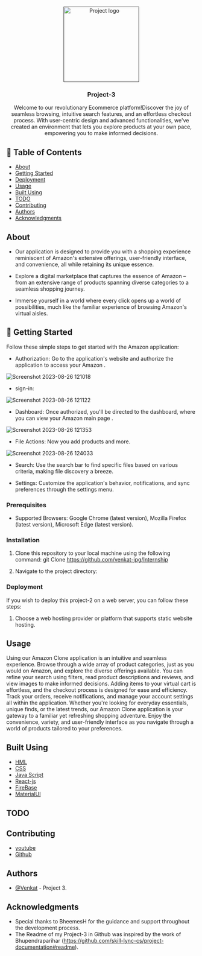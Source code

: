 
<p align="center">
  <a href="" rel="noopener">
    <img width=200px height=200px src="[https://www.pixelstalk.net/wp-content/uploads/2016/05/Youtube-Logo-Wallpapers-Free-Download.jpg](https://1000logos.net/wp-content/uploads/2016/10/Amazon-Logo.png)" alt="Project logo">
  </a>
</p>
<h3 align="center">Project-3</h3>
<div align="center">
 
</div>

<p align="center">  Welcome to our revolutionary Ecommerce platform!Discover the joy of seamless browsing, intuitive search features, and an effortless checkout process. With user-centric design and advanced functionalities, we've created an environment that lets you explore products at your own pace, empowering you to make informed decisions.
    <br> 
</p>

## 📝 Table of Contents
- [About](#about)
- [Getting Started](#getting_started)
- [Deployment](#deployment)
- [Usage](#usage)
- [Built Using](#built_using)
- [TODO](../TODO.md)
- [Contributing](../CONTRIBUTING.md)
- [Authors](#authors)
- [Acknowledgments](#acknowledgement)

##  About <a name = "about"></a>
- Our application is designed to provide you with a shopping experience reminiscent of Amazon's extensive offerings, user-friendly interface, and convenience, all while retaining its unique essence.
 
- Explore a digital marketplace that captures the essence of Amazon – from an extensive range of products spanning diverse categories to a seamless shopping journey.

- Immerse yourself in a world where every click opens up a world of possibilities, much like the familiar experience of browsing Amazon's virtual aisles.

## 🏁 Getting Started <a name="getting_started"></a>

Follow these simple steps to get started with the Amazon application:

- Authorization: Go to the application's website and authorize the application to access your Amazon .

![Screenshot 2023-08-26 121018](https://github.com/venkat-jpg/project-3/assets/128593769/f3961199-357e-4435-8501-c9f90348d135)

- sign-in:

![Screenshot 2023-08-26 121122](https://github.com/venkat-jpg/project-3/assets/128593769/cad96f57-e5ac-451e-b26a-bd6ead758e09)


- Dashboard: Once authorized, you'll be directed to the dashboard, where you can view your Amazon main page .

![Screenshot 2023-08-26 121353](https://github.com/venkat-jpg/project-3/assets/128593769/787ad3aa-7052-4654-baa8-8bafa90cec8d)

- File Actions: Now you add products and more.

![Screenshot 2023-08-26 124033](https://github.com/venkat-jpg/project-3/assets/128593769/75ab15df-697e-4c78-b24c-1f10c7eda87d)


- Search: Use the search bar to find specific files based on various criteria, making file discovery a breeze.

- Settings: Customize the application's behavior, notifications, and sync preferences through the settings menu.


### Prerequisites

- Supported Browsers: Google Chrome (latest version), Mozilla Firefox (latest version), Microsoft Edge (latest version).

### Installation

1. Clone this repository to your local machine using the following command:
git Clone https://github.com/venkat-jpg/Internship

2. Navigate to the project directory:


### Deployment

If you wish to deploy this project-2 on a web server, you can follow these steps:

1. Choose a web hosting provider or platform that supports static website hosting.


## Usage <a name="usage"></a>

Using our Amazon Clone application is an intuitive and seamless experience. Browse through a wide array of product categories, just as you would on Amazon, and explore the diverse offerings available. You can refine your search using filters, read product descriptions and reviews, and view images to make informed decisions. Adding items to your virtual cart is effortless, and the checkout process is designed for ease and efficiency. Track your orders, receive notifications, and manage your account settings all within the application. Whether you're looking for everyday essentials, unique finds, or the latest trends, our Amazon Clone application is your gateway to a familiar yet refreshing shopping adventure. Enjoy the convenience, variety, and user-friendly interface as you navigate through a world of products tailored to your preferences.


## Built Using <a name="built_using"></a>

- [HML](https://code.visualstudio.com/download)
- [CSS](https://code.visualstudio.com/download)
- [Java Script](https://code.visualstudio.com/download)
- [React-js](https://code.visualstudio.com/download)
- [FireBase](https://console.firebase.google.com/u/0/project/drive-clone-38a94/overview)
- [MaterialUI](https://mui.com/material-ui/material-icons/?query=app&selected=Apps)

## TODO

## Contributing

- [youtube](https://www.youtube.com/watch?v=0YFrGy_mzjY&t=5925s)
- [Github](https://github.com/skill-lync-cs/project-documentation#readme)

## Authors <a name="authors"></a>

- [@Venkat](https://github.com/venkat-jpg) - Project 3.

## Acknowledgments <a name="acknowledgement"></a>

- Special thanks to BheemesH for the guidance and support throughout the development process.
- The Readme of my Project-3 in Github was inspired by the work of Bhupendraparihar (https://github.com/skill-lync-cs/project-documentation#readme).

